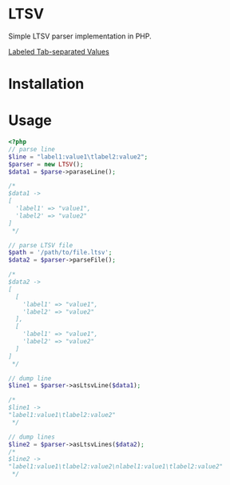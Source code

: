 LTSV
====

Simple LTSV parser implementation in PHP.

[Labeled Tab-separated Values](http://ltsv.org/)


# Installation

# Usage

```php
<?php
// parse line
$line = "label1:value1\tlabel2:value2";
$parser = new LTSV();
$data1 = $parse->paraseLine();

/*
$data1 ->
[
  'label1' => "value1",
  'label2' => "value2"
]
 */

// parse LTSV file
$path = '/path/to/file.ltsv';
$data2 = $parser->parseFile();

/*
$data2 ->
[
  [
    'label1' => "value1",
    'label2' => "value2"
  ],
  [
    'label1' => "value1",
    'label2' => "value2"
  ]
]
 */

// dump line
$line1 = $parser->asLtsvLine($data1);

/*
$line1 -> 
"label1:value1\tlabel2:value2"
 */

// dump lines
$line2 = $parser->asLtsvLines($data2);
/*
$line2 ->
"label1:value1\tlabel2:value2\nlabel1:value1\tlabel2:value2"
 */
```
